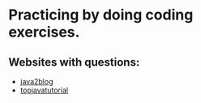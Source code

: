 # Practicing by doing coding exercises.

## Websites with questions:
* <a href src="https://java2blog.com/java-interview-programs-for-freshers/"> java2blog </a>
* <a href src="http://www.topjavatutorial.com/java/java-programs/top-programming-interview-questions-using-recursion-in-java/"> topjavatutorial </a>